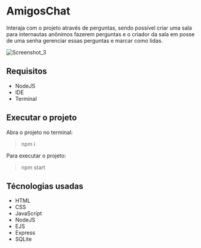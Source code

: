 # AmigosChat
Interaja com o projeto através de perguntas, sendo possível criar uma sala para internautas anônimos fazerem perguntas e o criador da sala em posse de uma senha gerenciar essas perguntas e marcar como lidas.

![Screenshot_3](https://user-images.githubusercontent.com/72028645/135856964-259b47bf-73ff-453e-9351-b342adcc2a12.png)

## Requisitos
- NodeJS
- IDE
- Terminal

## Executar o projeto
Abra o projeto no terminal:
>npm i

Para executar o projeto:
>npm start

## Técnologias usadas
- HTML
- CSS
- JavaScript
- NodeJS
- EJS
- Express
- SQLite

